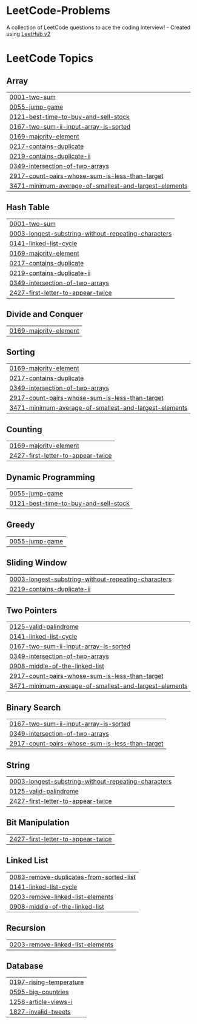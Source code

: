 # LeetCode-Problems
A collection of LeetCode questions to ace the coding interview! - Created using [LeetHub v2](https://github.com/arunbhardwaj/LeetHub-2.0)

<!---LeetCode Topics Start-->
# LeetCode Topics
## Array
|  |
| ------- |
| [0001-two-sum](https://github.com/AMR856/LeetCode-Problems/tree/master/0001-two-sum) |
| [0055-jump-game](https://github.com/AMR856/LeetCode-Problems/tree/master/0055-jump-game) |
| [0121-best-time-to-buy-and-sell-stock](https://github.com/AMR856/LeetCode-Problems/tree/master/0121-best-time-to-buy-and-sell-stock) |
| [0167-two-sum-ii-input-array-is-sorted](https://github.com/AMR856/LeetCode-Problems/tree/master/0167-two-sum-ii-input-array-is-sorted) |
| [0169-majority-element](https://github.com/AMR856/LeetCode-Problems/tree/master/0169-majority-element) |
| [0217-contains-duplicate](https://github.com/AMR856/LeetCode-Problems/tree/master/0217-contains-duplicate) |
| [0219-contains-duplicate-ii](https://github.com/AMR856/LeetCode-Problems/tree/master/0219-contains-duplicate-ii) |
| [0349-intersection-of-two-arrays](https://github.com/AMR856/LeetCode-Problems/tree/master/0349-intersection-of-two-arrays) |
| [2917-count-pairs-whose-sum-is-less-than-target](https://github.com/AMR856/LeetCode-Problems/tree/master/2917-count-pairs-whose-sum-is-less-than-target) |
| [3471-minimum-average-of-smallest-and-largest-elements](https://github.com/AMR856/LeetCode-Problems/tree/master/3471-minimum-average-of-smallest-and-largest-elements) |
## Hash Table
|  |
| ------- |
| [0001-two-sum](https://github.com/AMR856/LeetCode-Problems/tree/master/0001-two-sum) |
| [0003-longest-substring-without-repeating-characters](https://github.com/AMR856/LeetCode-Problems/tree/master/0003-longest-substring-without-repeating-characters) |
| [0141-linked-list-cycle](https://github.com/AMR856/LeetCode-Problems/tree/master/0141-linked-list-cycle) |
| [0169-majority-element](https://github.com/AMR856/LeetCode-Problems/tree/master/0169-majority-element) |
| [0217-contains-duplicate](https://github.com/AMR856/LeetCode-Problems/tree/master/0217-contains-duplicate) |
| [0219-contains-duplicate-ii](https://github.com/AMR856/LeetCode-Problems/tree/master/0219-contains-duplicate-ii) |
| [0349-intersection-of-two-arrays](https://github.com/AMR856/LeetCode-Problems/tree/master/0349-intersection-of-two-arrays) |
| [2427-first-letter-to-appear-twice](https://github.com/AMR856/LeetCode-Problems/tree/master/2427-first-letter-to-appear-twice) |
## Divide and Conquer
|  |
| ------- |
| [0169-majority-element](https://github.com/AMR856/LeetCode-Problems/tree/master/0169-majority-element) |
## Sorting
|  |
| ------- |
| [0169-majority-element](https://github.com/AMR856/LeetCode-Problems/tree/master/0169-majority-element) |
| [0217-contains-duplicate](https://github.com/AMR856/LeetCode-Problems/tree/master/0217-contains-duplicate) |
| [0349-intersection-of-two-arrays](https://github.com/AMR856/LeetCode-Problems/tree/master/0349-intersection-of-two-arrays) |
| [2917-count-pairs-whose-sum-is-less-than-target](https://github.com/AMR856/LeetCode-Problems/tree/master/2917-count-pairs-whose-sum-is-less-than-target) |
| [3471-minimum-average-of-smallest-and-largest-elements](https://github.com/AMR856/LeetCode-Problems/tree/master/3471-minimum-average-of-smallest-and-largest-elements) |
## Counting
|  |
| ------- |
| [0169-majority-element](https://github.com/AMR856/LeetCode-Problems/tree/master/0169-majority-element) |
| [2427-first-letter-to-appear-twice](https://github.com/AMR856/LeetCode-Problems/tree/master/2427-first-letter-to-appear-twice) |
## Dynamic Programming
|  |
| ------- |
| [0055-jump-game](https://github.com/AMR856/LeetCode-Problems/tree/master/0055-jump-game) |
| [0121-best-time-to-buy-and-sell-stock](https://github.com/AMR856/LeetCode-Problems/tree/master/0121-best-time-to-buy-and-sell-stock) |
## Greedy
|  |
| ------- |
| [0055-jump-game](https://github.com/AMR856/LeetCode-Problems/tree/master/0055-jump-game) |
## Sliding Window
|  |
| ------- |
| [0003-longest-substring-without-repeating-characters](https://github.com/AMR856/LeetCode-Problems/tree/master/0003-longest-substring-without-repeating-characters) |
| [0219-contains-duplicate-ii](https://github.com/AMR856/LeetCode-Problems/tree/master/0219-contains-duplicate-ii) |
## Two Pointers
|  |
| ------- |
| [0125-valid-palindrome](https://github.com/AMR856/LeetCode-Problems/tree/master/0125-valid-palindrome) |
| [0141-linked-list-cycle](https://github.com/AMR856/LeetCode-Problems/tree/master/0141-linked-list-cycle) |
| [0167-two-sum-ii-input-array-is-sorted](https://github.com/AMR856/LeetCode-Problems/tree/master/0167-two-sum-ii-input-array-is-sorted) |
| [0349-intersection-of-two-arrays](https://github.com/AMR856/LeetCode-Problems/tree/master/0349-intersection-of-two-arrays) |
| [0908-middle-of-the-linked-list](https://github.com/AMR856/LeetCode-Problems/tree/master/0908-middle-of-the-linked-list) |
| [2917-count-pairs-whose-sum-is-less-than-target](https://github.com/AMR856/LeetCode-Problems/tree/master/2917-count-pairs-whose-sum-is-less-than-target) |
| [3471-minimum-average-of-smallest-and-largest-elements](https://github.com/AMR856/LeetCode-Problems/tree/master/3471-minimum-average-of-smallest-and-largest-elements) |
## Binary Search
|  |
| ------- |
| [0167-two-sum-ii-input-array-is-sorted](https://github.com/AMR856/LeetCode-Problems/tree/master/0167-two-sum-ii-input-array-is-sorted) |
| [0349-intersection-of-two-arrays](https://github.com/AMR856/LeetCode-Problems/tree/master/0349-intersection-of-two-arrays) |
| [2917-count-pairs-whose-sum-is-less-than-target](https://github.com/AMR856/LeetCode-Problems/tree/master/2917-count-pairs-whose-sum-is-less-than-target) |
## String
|  |
| ------- |
| [0003-longest-substring-without-repeating-characters](https://github.com/AMR856/LeetCode-Problems/tree/master/0003-longest-substring-without-repeating-characters) |
| [0125-valid-palindrome](https://github.com/AMR856/LeetCode-Problems/tree/master/0125-valid-palindrome) |
| [2427-first-letter-to-appear-twice](https://github.com/AMR856/LeetCode-Problems/tree/master/2427-first-letter-to-appear-twice) |
## Bit Manipulation
|  |
| ------- |
| [2427-first-letter-to-appear-twice](https://github.com/AMR856/LeetCode-Problems/tree/master/2427-first-letter-to-appear-twice) |
## Linked List
|  |
| ------- |
| [0083-remove-duplicates-from-sorted-list](https://github.com/AMR856/LeetCode-Problems/tree/master/0083-remove-duplicates-from-sorted-list) |
| [0141-linked-list-cycle](https://github.com/AMR856/LeetCode-Problems/tree/master/0141-linked-list-cycle) |
| [0203-remove-linked-list-elements](https://github.com/AMR856/LeetCode-Problems/tree/master/0203-remove-linked-list-elements) |
| [0908-middle-of-the-linked-list](https://github.com/AMR856/LeetCode-Problems/tree/master/0908-middle-of-the-linked-list) |
## Recursion
|  |
| ------- |
| [0203-remove-linked-list-elements](https://github.com/AMR856/LeetCode-Problems/tree/master/0203-remove-linked-list-elements) |
## Database
|  |
| ------- |
| [0197-rising-temperature](https://github.com/AMR856/LeetCode-Problems/tree/master/0197-rising-temperature) |
| [0595-big-countries](https://github.com/AMR856/LeetCode-Problems/tree/master/0595-big-countries) |
| [1258-article-views-i](https://github.com/AMR856/LeetCode-Problems/tree/master/1258-article-views-i) |
| [1827-invalid-tweets](https://github.com/AMR856/LeetCode-Problems/tree/master/1827-invalid-tweets) |
<!---LeetCode Topics End-->